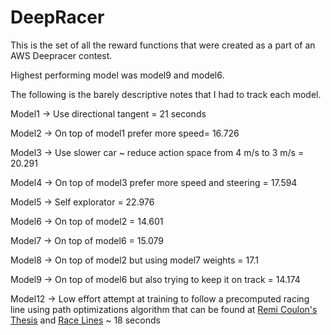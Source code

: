 # DeepRacer
This is the set of all the reward functions that were created as a part of an AWS Deepracer contest. 

Highest performing model was model9 and model6. 

The following is the barely descriptive notes that I had to track each model. 


Model1 -> Use directional tangent = 21 seconds

Model2 -> On top of model1 prefer more speed= 16.726

Model3 -> Use slower car ~ reduce action space from 4 m/s to 3 m/s = 20.291

Model4 -> On top of model3 prefer more speed and steering = 17.594

Model5 -> Self explorator = 22.976 

Model6 -> On top of model2 = 14.601

Model7 -> On top of model6 = 15.079

Model8 -> On top of model2 but using model7 weights = 17.1

Model9 -> On top of model6 but also trying to keep it on track = 14.174

Model12 -> Low effort attempt at training to follow a precomputed racing line using path optimizations algorithm that can be found at [Remi Coulon's Thesis](https://www.remi-coulom.fr/Publications/Thesis.pdf) and [Race Lines](https://github.com/cdthompson/deepracer-k1999-race-lines) ~ 18 seconds
